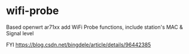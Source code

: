 # wifi-probe
Based openwrt ar71xx add WiFi Probe functions, include station's MAC &amp; Signal level

FYI
https://blog.csdn.net/bingdele/article/details/96442385
